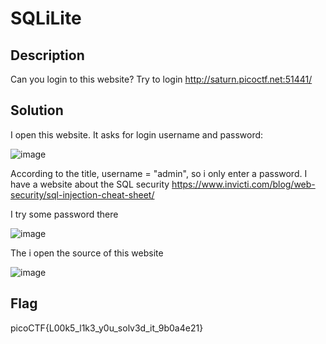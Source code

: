 # SQLiLite
## Description 
Can you login to this website? 
Try to login http://saturn.picoctf.net:51441/
## Solution 
I open this website. It asks for login username and password: 

![image](https://user-images.githubusercontent.com/84562630/160954350-54ae6005-ecf0-4779-997b-a5662e5e237c.png)

According to the title, username = "admin", so i only enter a password. I have a website  about the SQL security https://www.invicti.com/blog/web-security/sql-injection-cheat-sheet/

I try some password there

![image](https://user-images.githubusercontent.com/84562630/160954949-18faac17-66b4-4d11-94cd-3d1341a611b8.png)

The i open the source of this website 

![image](https://user-images.githubusercontent.com/84562630/160955011-f4e3758d-6340-4c9d-8a8d-f51011dd1143.png)
## Flag 
picoCTF{L00k5_l1k3_y0u_solv3d_it_9b0a4e21}
